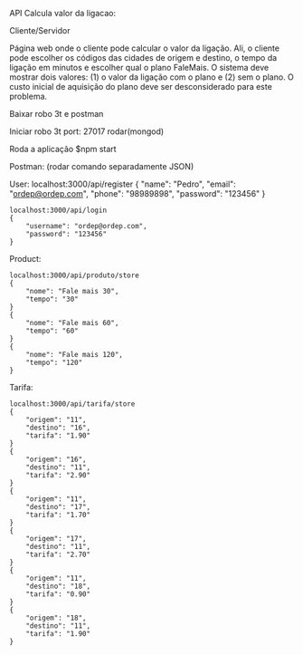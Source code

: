 API Calcula valor da ligacao:

Cliente/Servidor  

Página web onde o cliente pode calcular o valor da ligação. Ali, o cliente pode escolher os
códigos das cidades de origem e destino, o tempo da ligação em minutos e escolher qual o
plano FaleMais. O sistema deve mostrar dois valores: (1) o valor da ligação com o plano e (2)
sem o plano. O custo inicial de aquisição do plano deve ser desconsiderado para este
problema.

Baixar robo 3t e postman

Iniciar robo 3t port: 27017 rodar(mongod)

Roda a aplicação
    $npm start 

Postman: (rodar comando separadamente JSON)

User:
    localhost:3000/api/register
    {
        "name": "Pedro",
        "email": "ordep@ordep.com",
        "phone": "98989898",
        "password": "123456"
    }

    localhost:3000/api/login
    {
        "username": "ordep@ordep.com",
        "password": "123456"
    }

Product:

    localhost:3000/api/produto/store
    {
        "nome": "Fale mais 30",
        "tempo": "30"
    }
    {
        "nome": "Fale mais 60",
        "tempo": "60"
    }
    {
        "nome": "Fale mais 120",
        "tempo": "120"
    }

Tarifa:

    localhost:3000/api/tarifa/store
    {
        "origem": "11",
        "destino": "16",
        "tarifa": "1.90"
    }
    {
        "origem": "16",
        "destino": "11",
        "tarifa": "2.90"
    }
    {
        "origem": "11",
        "destino": "17",
        "tarifa": "1.70"
    }
    {
        "origem": "17",
        "destino": "11",
        "tarifa": "2.70"
    }
    {
        "origem": "11",
        "destino": "18",
        "tarifa": "0.90"
    }
    {
        "origem": "18",
        "destino": "11",
        "tarifa": "1.90"
    }
